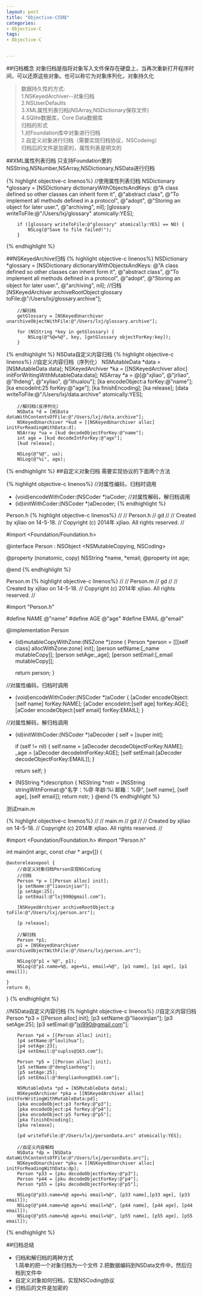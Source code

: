 ```yaml
---
layout: post
title: "Objective-C归档"
categories:
- Objective-C
tags:
- Objective-C


---
```


##归档概念
对象归档是指将对象写入文件保存在硬盘上，当再次重新打开程序时间，可以还原这些对象。也可以称它为对象序列化，对象持久化
>数据持久性的方式:  
1.NSKeyedArchiver--对象归档  
2.NSUserDefaults  
3.XML属性列表归档(NSArray,NSDictionary保存文件)  
4.SQlite数据库，Core Data数据库  
归档的形式  
1.对Foundation库中对象进行归档  
2.自定义对象进行归档（需要实现归档协议，NSCodeing）  
归档后的文件是加密的，属性列表是明文的

##XML属性列表归档
只支持Foundation里的NSString,NSNumber,NSArray,NSDictionary,NSData进行归档


{% highlight objective-c linenos%}
        //使用属性列表归档
        NSDictionary *glossary = [NSDictionary dictionaryWithObjectsAndKeys:
                                      @"A class defined so other classes can inherit form it",
                                      @"abstract class",
                                      @"To implement all methods defined in a protocol",
                                      @"adopt",
                                      @"Storing an object for later user.",
                                      @"archiving", nil];
        [glossary writeToFile:@"/Users/lxj/glossary" atomically:YES];
        
        if ([glossary writeToFile:@"glossary" atomically:YES] == NO) {
            NSLog(@"Save to file failed!");
        }
{% endhighlight %}

##NSKeyedArchive归档
{% highlight objective-c linenos%}
        NSDictionary *glossary = [NSDictionary dictionaryWithObjectsAndKeys:
                                      @"A class defined so other classes can inherit form it",
                                      @"abstract class",
                                      @"To implement all methods defined in a protocol",
                                      @"adopt",
                                      @"Storing an object for later user.",
                                      @"archiving", nil];
        //归档                             
        [NSKeyedArchiver archiveRootObject:glossary toFile:@"/Users/lxj/glossary.archive"];
        
        //解归档
        getGlossary = [NSKeyedUnarchiver unarchiveObjectWithFile:@"/Users/lxj/glossary.archive"];
        
        for (NSString *key in getGlossary) {
            NSLog(@"%@=%@", key, [getGlossary objectForKey:key]);
        }
{% endhighlight %}
NSData自定义内容归档
{% highlight objective-c linenos%}
        //自定义内容归档（序列化）
        NSMutableData *data = [NSMutableData data];
        NSKeyedArchiver *ka = [[NSKeyedArchiver alloc] initForWritingWithMutableData:data];
        NSArray *a = @[@"xjliao", @"jrliao", @"lhdeng", @"xyliao", @"lihualou"];
        [ka encodeObject:a forKey:@"name"];
        [ka encodeInt:25 forKey:@"age"];
        [ka finishEncoding];
        [ka release];
        [data writeToFile:@"/Users/lxj/data.archive" atomically:YES];
        
        //解归档(反序列化）
        NSData *d = [NSData  dataWithContentsOfFile:@"/Users/lxj/data.archive"];
        NSKeyedUnarchiver *kud = [[NSKeyedUnarchiver alloc] initForReadingWithData:d];
        NSArray *ua = [kud decodeObjectForKey:@"name"];
        int age = [kud decodeIntForKey:@"age"];
        [kud release];
        
        NSLog(@"%@", ua);
        NSLog(@"%i", age);
{% endhighlight %}
##自定义对象归档
需要实现<NSCoding>协议的下面两个方法  

{% highlight objective-c linenos%}
//对属性编码，归档时调用
- (void)encodeWithCoder:(NSCoder *)aCoder;
//对属性解码，解归档调用
- (id)initWithCoder:(NSCoder *)aDecoder;
{% endhighlight %}

Person.h
{% highlight objective-c linenos%}
//
//  Person.h
//  gd
//
//  Created by xjliao on 14-5-18.
//  Copyright (c) 2014年 xjliao. All rights reserved.
//

#import <Foundation/Foundation.h>

@interface Person : NSObject <NSMutableCopying, NSCoding>

@property (nonatomic, copy) NSString *name, *email;
@property int age;


@end
{% endhighlight %}

Person.m
{% highlight objective-c linenos%}
//
//  Person.m
//  gd
//
//  Created by xjliao on 14-5-18.
//  Copyright (c) 2014年 xjliao. All rights reserved.
//

#import "Person.h"

#define NAME @"name"
#define AGE @"age"
#define EMAIL @"email"

@implementation Person

- (id)mutableCopyWithZone:(NSZone *)zone
{
    Person *person = [[[self class] allocWithZone:zone] init];
    [person setName:[_name mutableCopy]];
    [person setAge:_age];
    [person setEmail:[_email mutableCopy]];
    
    return person;
}


//对属性编码，归档时调用
- (void)encodeWithCoder:(NSCoder *)aCoder
{
    [aCoder encodeObject:[self name] forKey:NAME];
    [aCoder encodeInt:[self age] forKey:AGE];
    [aCoder encodeObject:[self email] forKey:EMAIL];
}

//对属性解码，解归档调用
- (id)initWithCoder:(NSCoder *)aDecoder
{
    self = [super init];
    
    if (self != nil) {
        self.name = [aDecoder decodeObjectForKey:NAME];
        _age = [aDecoder decodeIntForKey:AGE];
        [self setEmail:[aDecoder decodeObjectForKey:EMAIL]];
    }
    
    return self;
}

- (NSString *)description
{
    NSString *nstr = [NSString stringWithFormat:@"名字：%@ 年龄:%i 邮箱：%@",
                      [self name], [self age], [self email]];
    return nstr;
}
@end
{% endhighlight %}

测试main.m

{% highlight objective-c linenos%}
//
//  main.m
//  gd
//
//  Created by xjliao on 14-5-18.
//  Copyright (c) 2014年 xjliao. All rights reserved.
//

#import <Foundation/Foundation.h>
#import "Person.h"

int main(int argc, const char * argv[])
{

    @autoreleasepool {        
        //自定义对象归档Person实现NSCoding
        //归档
        Person *p = [[Person alloc] init];
        [p setName:@"liaoxinjian"];
        [p setAge:25];
        [p setEmail:@"lxj990@gmail.com"];
        
        [NSKeyedArchiver archiveRootObject:p toFile:@"/Users/lxj/person.arc"];
        
        [p release];
        
        //解归档
        Person *p1;
        p1 = [NSKeyedUnarchiver unarchiveObjectWithFile:@"/Users/lxj/person.arc"];
        
        NSLog(@"p1 = %@", p1);
        NSLog(@"p1.name=%@, age=%i, email=%@", [p1 name], [p1 age], [p1 email]);
        
    }
    return 0;
}
{% endhighlight %}

//NSData自定义内容归档
{% highlight objective-c linenos%}
        //自定义内容归档
        Person *p3 = [[Person alloc] init];
        [p3 setName:@"liaoxinjian"];
        [p3 setAge:25];
        [p3 setEmail:@"lxj990@gmail.com"];

        Person *p4 = [[Person alloc] init];
        [p4 setName:@"loulihua"];
        [p4 setAge:23];
        [p4 setEmail:@"suplss@163.com"];

        Person *p5 = [[Person alloc] init];
        [p5 setName:@"denglianhong"];
        [p5 setAge:25];
        [p5 setEmail:@"denglianhong@163.com"];
        
        NSMutableData *pd = [NSMutableData data];
        NSKeyedArchiver *pka = [[NSKeyedArchiver alloc] initForWritingWithMutableData:pd];
        [pka encodeObject:p3 forKey:@"p3"];
        [pka encodeObject:p4 forKey:@"p4"];
        [pka encodeObject:p5 forKey:@"p5"];
        [pka finishEncoding];
        [pka release];
        
        [pd writeToFile:@"/Users/lxj/personData.arc" atomically:YES];
        
        //自定义内容解档
        NSData *dp = [NSData dataWithContentsOfFile:@"/Users/lxj/personData.arc"];
        NSKeyedUnarchiver *pku = [[NSKeyedUnarchiver alloc] initForReadingWithData:dp];
        Person *p33 = [pku decodeObjectForKey:@"p3"];
        Person *p44 = [pku decodeObjectForKey:@"p4"];
        Person *p55 = [pku decodeObjectForKey:@"p5"];
        
        NSLog(@"p33.name=%@ age=%i email=%@", [p33 name],[p33 age], [p33 email]);
        NSLog(@"p44.name=%@ age=%i email=%@", [p44 name], [p44 age], [p44 email]);
        NSLog(@"p55.name=%@ age=%i email=%@", [p55 name], [p55 age], [p55 email]);
{% endhighlight %}

##归档总结
- 归档和解归档的两种方式  
1.简单的把一个对象归档为一个文件
2.把数据编码到NSData文件中，然后归档到文件中
- 自定义对象如何归档，实现NSCoding协议
- 归档后的文件是加密的